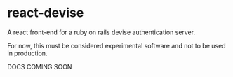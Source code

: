 # react-devise
A react front-end for a ruby on rails devise authentication server.

For now, this must be considered experimental software and not to be used in production.

DOCS COMING SOON
